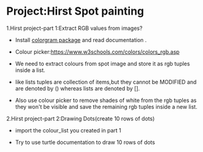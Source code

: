 # Project:Hirst Spot painting

1.Hirst project-part 1:Extract RGB values from images?

* Install [colorgram package](https://pypi.org/project/colorgram.py/) and read documentation .

* Colour picker:https://www.w3schools.com/colors/colors_rgb.asp

* We need to extract colours from spot image and store it as rgb tuples inside a list.

* like lists tuples are collection of items,but they cannot be MODIFIED and are denoted by () whereas lists are
denoted by [].

* Also use colour picker to remove shades of white from the rgb tuples as they won't be visible and save the remaining rgb tuples inside a new list.

2.Hirst project-part 2:Drawing Dots(create 10 rows of dots)

* import the colour_list you created in part 1

* Try to use turtle documentation to draw 10 rows of dots
